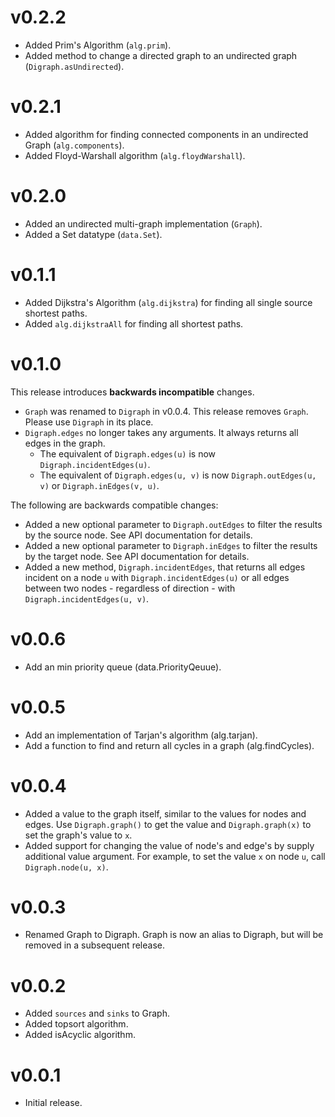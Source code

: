 v0.2.2
======

* Added Prim's Algorithm (`alg.prim`).
* Added method to change a directed graph to an undirected graph
  (`Digraph.asUndirected`).

v0.2.1
======

* Added algorithm for finding connected components in an undirected Graph
  (`alg.components`).
* Added Floyd-Warshall algorithm (`alg.floydWarshall`).

v0.2.0
======

* Added an undirected multi-graph implementation (`Graph`).
* Added a Set datatype (`data.Set`).

v0.1.1
======

* Added Dijkstra's Algorithm (`alg.dijkstra`) for finding all single source
  shortest paths.
* Added `alg.dijkstraAll` for finding all shortest paths.

v0.1.0
======

This release introduces **backwards incompatible** changes.

* `Graph` was renamed to `Digraph` in v0.0.4. This release removes `Graph`.
  Please use `Digraph` in its place.
* `Digraph.edges` no longer takes any arguments. It always returns all edges in
  the graph.
    * The equivalent of `Digraph.edges(u)` is now `Digraph.incidentEdges(u)`.
    * The equivalent of `Digraph.edges(u, v)` is now `Digraph.outEdges(u, v)`
      or `Digraph.inEdges(v, u)`.

The following are backwards compatible changes:

* Added a new optional parameter to `Digraph.outEdges` to filter the results by
  the source node. See API documentation for details.
* Added a new optional parameter to `Digraph.inEdges` to filter the results by
  the target node. See API documentation for details.
* Added a new method, `Digraph.incidentEdges`, that returns all edges incident
  on a node `u` with `Digraph.incidentEdges(u)` or all edges between two nodes -
  regardless of direction - with `Digraph.incidentEdges(u, v)`.

v0.0.6
======

* Add an min priority queue (data.PriorityQeuue).

v0.0.5
======

* Add an implementation of Tarjan's algorithm (alg.tarjan).
* Add a function to find and return all cycles in a graph (alg.findCycles).

v0.0.4
======

* Added a value to the graph itself, similar to the values for nodes and edges.
  Use `Digraph.graph()` to get the value and `Digraph.graph(x)` to set the
  graph's value to `x`.
* Added support for changing the value of node's and edge's by supply
  additional value argument. For example, to set the value `x` on node `u`,
  call `Digraph.node(u, x)`.

v0.0.3
======

* Renamed Graph to Digraph. Graph is now an alias to Digraph, but will be
  removed in a subsequent release.

v0.0.2
======

* Added `sources` and `sinks` to Graph.
* Added topsort algorithm.
* Added isAcyclic algorithm.

v0.0.1
======

* Initial release.
